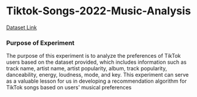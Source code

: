 # Tiktok-Songs-2022-Music-Analysis
<a href="https://www.kaggle.com/datasets/sveta151/tiktok-popular-songs-2022">Dataset Link</a>
<h3>Purpose of Experiment</h3>
<p>The purpose of this experiment is to analyze the preferences of TikTok users based on the dataset provided, which includes information such as track name, artist name, artist popularity, album, track popularity, danceability, energy, loudness, mode, and key. This experiment can serve as a valuable lesson for us in developing a recommendation algorithm for TikTok songs based on users' musical preferences</p>
